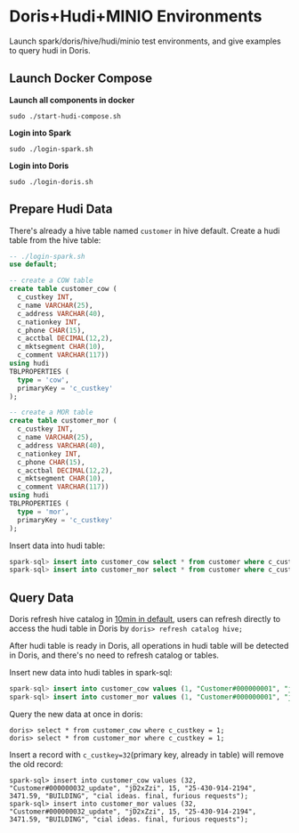 # Doris+Hudi+MINIO Environments
Launch spark/doris/hive/hudi/minio test environments, and give examples to query hudi in Doris.

## Launch Docker Compose
**Launch all components in docker**
``` shell
sudo ./start-hudi-compose.sh
```
**Login into Spark**
```shell
sudo ./login-spark.sh
```
**Login into Doris**
```shell
sudo ./login-doris.sh
```

## Prepare Hudi Data
There's already a hive table named `customer` in hive default. Create a hudi table from the hive table:
``` sql
-- ./login-spark.sh
use default;

-- create a COW table
create table customer_cow (
  c_custkey INT,
  c_name VARCHAR(25),
  c_address VARCHAR(40),
  c_nationkey INT,
  c_phone CHAR(15),
  c_acctbal DECIMAL(12,2),
  c_mktsegment CHAR(10),
  c_comment VARCHAR(117))
using hudi
TBLPROPERTIES (
  type = 'cow',
  primaryKey = 'c_custkey'
);

-- create a MOR table
create table customer_mor (
  c_custkey INT,
  c_name VARCHAR(25),
  c_address VARCHAR(40),
  c_nationkey INT,
  c_phone CHAR(15),
  c_acctbal DECIMAL(12,2),
  c_mktsegment CHAR(10),
  c_comment VARCHAR(117))
using hudi
TBLPROPERTIES (
  type = 'mor',
  primaryKey = 'c_custkey'
);
```
Insert data into hudi table:
```sql
spark-sql> insert into customer_cow select * from customer where c_custkey < 320;
spark-sql> insert into customer_mor select * from customer where c_custkey < 320;
```

## Query Data
Doris refresh hive catalog in [10min in default](https://doris.apache.org/docs/lakehouse/datalake-analytics/hive/#metadata-cache--refresh),
users can refresh directly to access the hudi table in Doris by `doris> refresh catalog hive;`

After hudi table is ready in Doris, all operations in hudi table will be detected in Doris, and there's no need to refresh catalog or tables.

Insert new data into hudi tables in spark-sql:
```sql
spark-sql> insert into customer_cow values (1, "Customer#000000001", "jD2xZzi", 15, "25-430-914-2194", 3471.59, "BUILDING", "cial ideas. final, furious requests");
spark-sql> insert into customer_mor values (1, "Customer#000000001", "jD2xZzi", 15, "25-430-914-2194", 3471.59, "BUILDING", "cial ideas. final, furious requests");
```
Query the new data at once in doris:
```
doris> select * from customer_cow where c_custkey = 1;
doris> select * from customer_mor where c_custkey = 1;
```
Insert a record with `c_custkey=32`(primary key, already in table) will remove the old record:
```
spark-sql> insert into customer_cow values (32, "Customer#000000032_update", "jD2xZzi", 15, "25-430-914-2194", 3471.59, "BUILDING", "cial ideas. final, furious requests");
spark-sql> insert into customer_mor values (32, "Customer#000000032_update", "jD2xZzi", 15, "25-430-914-2194", 3471.59, "BUILDING", "cial ideas. final, furious requests");
```



